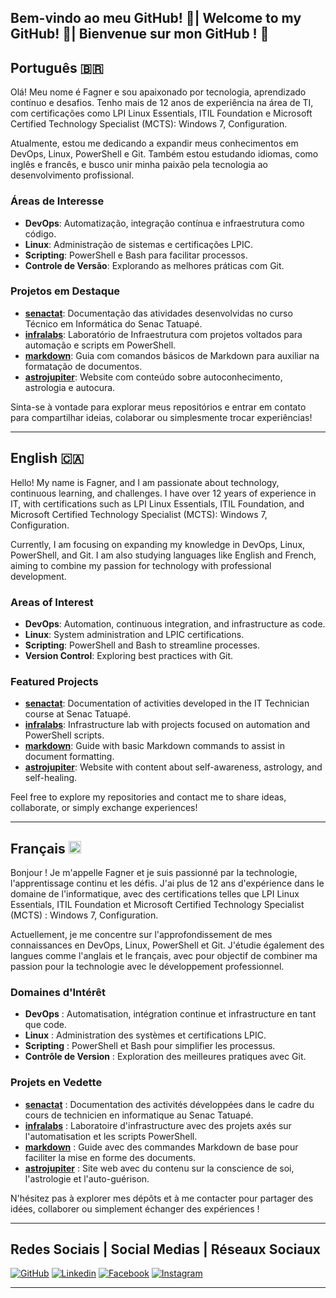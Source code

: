 ## Bem-vindo ao meu GitHub! 👋| Welcome to my GitHub! 👋| Bienvenue sur mon GitHub ! 👋

## Português 🇧🇷

Olá! Meu nome é Fagner e sou apaixonado por tecnologia, aprendizado contínuo e desafios. Tenho mais de 12 anos de experiência na área de TI, com certificações como LPI Linux Essentials, ITIL Foundation e Microsoft Certified Technology Specialist (MCTS): Windows 7, Configuration.

Atualmente, estou me dedicando a expandir meus conhecimentos em DevOps, Linux, PowerShell e Git. Também estou estudando idiomas, como inglês e francês, e busco unir minha paixão pela tecnologia ao desenvolvimento profissional.

### Áreas de Interesse
- **DevOps**: Automatização, integração contínua e infraestrutura como código.
- **Linux**: Administração de sistemas e certificações LPIC.
- **Scripting**: PowerShell e Bash para facilitar processos.
- **Controle de Versão**: Explorando as melhores práticas com Git.

### Projetos em Destaque
- **[senactat](https://github.com/fagnerfgb/senactat)**: Documentação das atividades desenvolvidas no curso Técnico em Informática do Senac Tatuapé.
- **[infralabs](https://github.com/fagnerfgb/infralabs)**: Laboratório de Infraestrutura com projetos voltados para automação e scripts em PowerShell.
- **[markdown](https://github.com/fagnerfgb/markdown)**: Guia com comandos básicos de Markdown para auxiliar na formatação de documentos.
- **[astrojupiter](https://github.com/fagnerfgb/astrojupiter)**: Website com conteúdo sobre autoconhecimento, astrologia e autocura.

Sinta-se à vontade para explorar meus repositórios e entrar em contato para compartilhar ideias, colaborar ou simplesmente trocar experiências!

---

## English 🇨🇦

Hello! My name is Fagner, and I am passionate about technology, continuous learning, and challenges. I have over 12 years of experience in IT, with certifications such as LPI Linux Essentials, ITIL Foundation, and Microsoft Certified Technology Specialist (MCTS): Windows 7, Configuration.

Currently, I am focusing on expanding my knowledge in DevOps, Linux, PowerShell, and Git. I am also studying languages like English and French, aiming to combine my passion for technology with professional development.

### Areas of Interest
- **DevOps**: Automation, continuous integration, and infrastructure as code.
- **Linux**: System administration and LPIC certifications.
- **Scripting**: PowerShell and Bash to streamline processes.
- **Version Control**: Exploring best practices with Git.

### Featured Projects
- **[senactat](https://github.com/fagnerfgb/senactat)**: Documentation of activities developed in the IT Technician course at Senac Tatuapé.
- **[infralabs](https://github.com/fagnerfgb/infralabs)**: Infrastructure lab with projects focused on automation and PowerShell scripts.
- **[markdown](https://github.com/fagnerfgb/markdown)**: Guide with basic Markdown commands to assist in document formatting.
- **[astrojupiter](https://github.com/fagnerfgb/astrojupiter)**: Website with content about self-awareness, astrology, and self-healing.

Feel free to explore my repositories and contact me to share ideas, collaborate, or simply exchange experiences!

---

## Français <img src="https://upload.wikimedia.org/wikipedia/commons/thumb/5/5f/Flag_of_Quebec.svg/1024px-Flag_of_Quebec.svg.png" alt="Québec Flag" width="20"/>

Bonjour ! Je m'appelle Fagner et je suis passionné par la technologie, l'apprentissage continu et les défis. J'ai plus de 12 ans d'expérience dans le domaine de l'informatique, avec des certifications telles que LPI Linux Essentials, ITIL Foundation et Microsoft Certified Technology Specialist (MCTS) : Windows 7, Configuration.

Actuellement, je me concentre sur l'approfondissement de mes connaissances en DevOps, Linux, PowerShell et Git. J'étudie également des langues comme l'anglais et le français, avec pour objectif de combiner ma passion pour la technologie avec le développement professionnel.

### Domaines d'Intérêt
- **DevOps** : Automatisation, intégration continue et infrastructure en tant que code.
- **Linux** : Administration des systèmes et certifications LPIC.
- **Scripting** : PowerShell et Bash pour simplifier les processus.
- **Contrôle de Version** : Exploration des meilleures pratiques avec Git.

### Projets en Vedette
- **[senactat](https://github.com/fagnerfgb/senactat)** : Documentation des activités développées dans le cadre du cours de technicien en informatique au Senac Tatuapé.
- **[infralabs](https://github.com/fagnerfgb/infralabs)** : Laboratoire d'infrastructure avec des projets axés sur l'automatisation et les scripts PowerShell.
- **[markdown](https://github.com/fagnerfgb/markdown)** : Guide avec des commandes Markdown de base pour faciliter la mise en forme des documents.
- **[astrojupiter](https://github.com/fagnerfgb/astrojupiter)** : Site web avec du contenu sur la conscience de soi, l'astrologie et l'auto-guérison.

N'hésitez pas à explorer mes dépôts et à me contacter pour partager des idées, collaborer ou simplement échanger des expériences !

---

## Redes Sociais | Social Medias | Réseaux Sociaux

[![GitHub]( 	https://img.shields.io/badge/GitHub-100000?style=for-the-badge&logo=github&logoColor=white)](https://github.com/fagnerfgb)
[![Linkedin]( 	https://img.shields.io/badge/LinkedIn-0077B5?style=for-the-badge&logo=linkedin&logoColor=white)](https://www.linkedin.com/in/fagnerfgb/)
[![Facebook](  	https://img.shields.io/badge/Facebook-1877F2?style=for-the-badge&logo=facebook&logoColor=white)](https://www.facebook.com/fagnerfgb)
[![Instagram]( https://img.shields.io/badge/Instagram-E4405F?style=for-the-badge&logo=instagram&logoColor=white)](https://www.instagram.com/fagnerfgb/)
***
